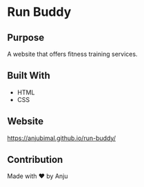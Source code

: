 # Run Buddy

## Purpose
A website that offers fitness training services.

## Built With
* HTML
* CSS

## Website
https://anjubimal.github.io/run-buddy/

## Contribution
Made with ❤️ by Anju 
